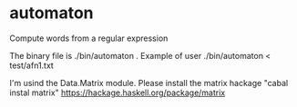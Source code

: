 automaton
==========

Compute words from a regular expression

The binary file is ./bin/automaton . Example of user ./bin/automaton < test/afn1.txt

I'm usind the Data.Matrix module. Please install the matrix hackage "cabal instal matrix"
<a href="https://hackage.haskell.org/package/matrix">https://hackage.haskell.org/package/matrix</a>

